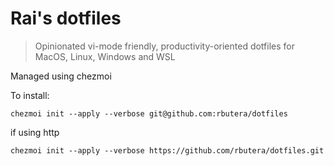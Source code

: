 # Rai's dotfiles

> Opinionated vi-mode friendly, productivity-oriented dotfiles for MacOS, Linux, Windows and WSL

Managed using chezmoi


To install:

```shell
chezmoi init --apply --verbose git@github.com:rbutera/dotfiles
```

if using http

```shell
chezmoi init --apply --verbose https://github.com/rbutera/dotfiles.git
```
